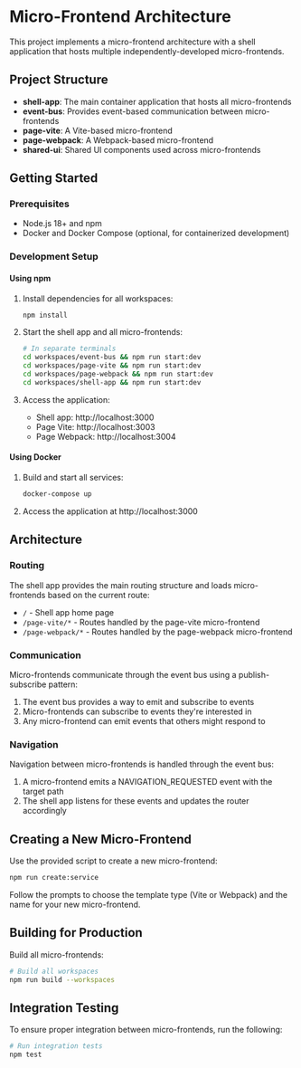 # Micro-Frontend Architecture

This project implements a micro-frontend architecture with a shell application that hosts multiple independently-developed micro-frontends.

## Project Structure

- **shell-app**: The main container application that hosts all micro-frontends
- **event-bus**: Provides event-based communication between micro-frontends
- **page-vite**: A Vite-based micro-frontend
- **page-webpack**: A Webpack-based micro-frontend
- **shared-ui**: Shared UI components used across micro-frontends

## Getting Started

### Prerequisites

- Node.js 18+ and npm
- Docker and Docker Compose (optional, for containerized development)

### Development Setup

#### Using npm

1. Install dependencies for all workspaces:
   ```bash
   npm install
   ```

2. Start the shell app and all micro-frontends:
   ```bash
   # In separate terminals
   cd workspaces/event-bus && npm run start:dev
   cd workspaces/page-vite && npm run start:dev
   cd workspaces/page-webpack && npm run start:dev
   cd workspaces/shell-app && npm run start:dev
   ```

3. Access the application:
    - Shell app: http://localhost:3000
    - Page Vite: http://localhost:3003
    - Page Webpack: http://localhost:3004

#### Using Docker

1. Build and start all services:
   ```bash
   docker-compose up
   ```

2. Access the application at http://localhost:3000

## Architecture

### Routing

The shell app provides the main routing structure and loads micro-frontends based on the current route:
- `/` - Shell app home page
- `/page-vite/*` - Routes handled by the page-vite micro-frontend
- `/page-webpack/*` - Routes handled by the page-webpack micro-frontend

### Communication

Micro-frontends communicate through the event bus using a publish-subscribe pattern:
1. The event bus provides a way to emit and subscribe to events
2. Micro-frontends can subscribe to events they're interested in
3. Any micro-frontend can emit events that others might respond to

### Navigation

Navigation between micro-frontends is handled through the event bus:
1. A micro-frontend emits a NAVIGATION_REQUESTED event with the target path
2. The shell app listens for these events and updates the router accordingly

## Creating a New Micro-Frontend

Use the provided script to create a new micro-frontend:

```bash
npm run create:service
```

Follow the prompts to choose the template type (Vite or Webpack) and the name for your new micro-frontend.

## Building for Production

Build all micro-frontends:

```bash
# Build all workspaces
npm run build --workspaces
```

## Integration Testing

To ensure proper integration between micro-frontends, run the following:

```bash
# Run integration tests
npm test
```